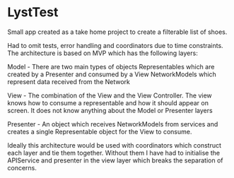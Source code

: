 # LystTest

Small app created as a take home project to create a filterable list of shoes.

Had to omit tests, error handling and coordinators due to time constraints. The architecture is based on MVP which has the following layers:

Model - There are two main types of objects
Representables which are created by a Presenter and consumed by a View
NetworkModels which represent data received from the Network

View - The combination of the View and the View Controller. The view knows how to consume a representable and how it should appear on screen. It does not know anything about the Model or Presenter layers

Presenter - An object which receives NetworkModels from services and creates a single Representable object for the View to consume.

Ideally this architecture would be used with coordinators which construct each layer and tie them together. Without them I have had to initialise the APIService and presenter in the view layer which breaks the separation of concerns.
